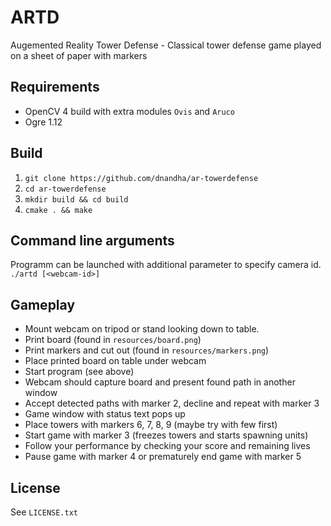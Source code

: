 # ARTD
Augemented Reality Tower Defense - 
Classical tower defense game played on a sheet of paper with markers

## Requirements
* OpenCV 4 build with extra modules `Ovis` and `Aruco`
* Ogre 1.12

## Build
1. `git clone https://github.com/dnandha/ar-towerdefense`
1. `cd ar-towerdefense`
1. `mkdir build && cd build`
1. `cmake . && make`

## Command line arguments
Programm can be launched with additional parameter to specify camera id.
`./artd [<webcam-id>]`

## Gameplay

* Mount webcam on tripod or stand looking down to table.
* Print board (found in `resources/board.png`)
* Print markers and cut out (found in `resources/markers.png`)
* Place printed board on table under webcam
* Start program (see above)
* Webcam should capture board and present found path in another window
* Accept detected paths with marker 2, decline and repeat with marker 3
* Game window with status text pops up
* Place towers with markers 6, 7, 8, 9 (maybe try with few first)
* Start game with marker 3 (freezes towers and starts spawning units)
* Follow your performance by checking your score and remaining lives
* Pause game with marker 4 or prematurely end game with marker 5

## License
See `LICENSE.txt`

